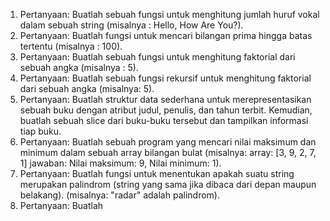 1. Pertanyaan: Buatlah sebuah fungsi untuk menghitung jumlah huruf vokal dalam sebuah string (misalnya : Hello, How Are You?).
2. Pertanyaan: Buatlah fungsi untuk mencari bilangan prima hingga batas tertentu (misalnya : 100).
3. Pertanyaan: Buatlah sebuah fungsi untuk menghitung faktorial dari sebuah angka (misalnya : 5).
4. Pertanyaan: Buatlah sebuah fungsi rekursif untuk menghitung faktorial dari sebuah angka (misalnya: 5).
5. Pertanyaan: Buatlah struktur data sederhana untuk merepresentasikan sebuah buku dengan atribut judul, penulis, dan tahun terbit. Kemudian, buatlah sebuah slice dari buku-buku tersebut dan tampilkan informasi tiap buku.
6. Pertanyaan: Buatlah sebuah program yang mencari nilai maksimum dan minimum dalam sebuah array bilangan bulat (misalnya: array: [3, 9, 2, 7, 1] jawaban: Nilai maksimum: 9, Nilai minimum: 1).
7. Pertanyaan: Buatlah fungsi untuk menentukan apakah suatu string merupakan palindrom (string yang sama jika dibaca dari depan maupun belakang). (misalnya: "radar" adalah palindrom).
8. Pertanyaan: Buatlah 
  
